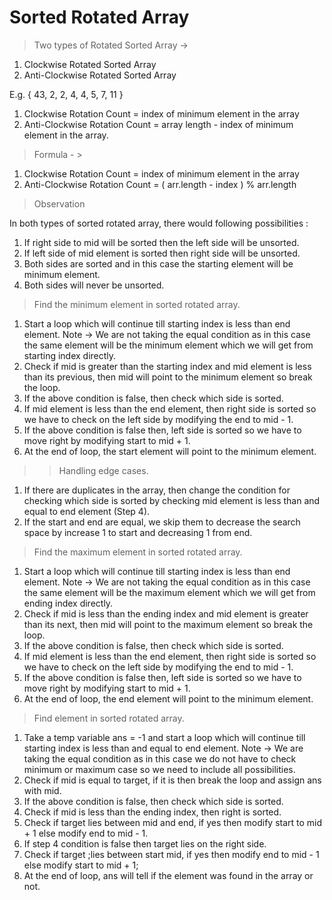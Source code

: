 # Sorted Rotated Array

> Two types of Rotated Sorted Array ->

1. Clockwise Rotated Sorted Array
2. Anti-Clockwise Rotated Sorted Array

E.g. { 43, 2, 2, 4, 4, 5, 7, 11 }

1. Clockwise Rotation Count = index of minimum element in the array
2. Anti-Clockwise Rotation Count = array length - index of minimum element in the array.

> Formula - >

1. Clockwise Rotation Count = index of minimum element in the array
2. Anti-Clockwise Rotation Count = ( arr.length - index ) % arr.length

> Observation

In both types of sorted rotated array, there would following possibilities :

1. If right side to mid will be sorted then the left side will be unsorted.
2. If left side of mid element is sorted then right side will be unsorted.
3. Both sides are sorted and in this case the starting element will be minimum element.
4. Both sides will never be unsorted.

> Find the minimum element in sorted rotated array.

1. Start a loop which will continue till starting index is less than end element.
   Note -> We are not taking the equal condition as in this case the same element will be the minimum element which we will get from starting index directly.
2. Check if mid is greater than the starting index and mid element is less than its previous, then mid will point to the minimum element so break the loop.
3. If the above condition is false, then check which side is sorted.
4. If mid element is less than the end element, then right side is sorted so we have to check on the left side by modifying the end to mid - 1.
5. If the above condition is false then, left side is sorted so we have to move right by modifying start to mid + 1.
6. At the end of loop, the start element will point to the minimum element.

> > Handling edge cases.

1. If there are duplicates in the array, then change the condition for checking which side is sorted by checking mid element is less than and equal to end element (Step 4).
2. If the start and end are equal, we skip them to decrease the search space by increase 1 to start and decreasing 1 from end.

> Find the maximum element in sorted rotated array.

1. Start a loop which will continue till starting index is less than end element.
   Note -> We are not taking the equal condition as in this case the same element will be the maximum element which we will get from ending index directly.
2. Check if mid is less than the ending index and mid element is greater than its next, then mid will point to the maximum element so break the loop.
3. If the above condition is false, then check which side is sorted.
4. If mid element is less than the end element, then right side is sorted so we have to check on the left side by modifying the end to mid - 1.
5. If the above condition is false then, left side is sorted so we have to move right by modifying start to mid + 1.
6. At the end of loop, the end element will point to the minimum element.

> Find element in sorted rotated array.

1. Take a temp variable ans = -1 and start a loop which will continue till starting index is less than and equal to end element.
   Note -> We are taking the equal condition as in this case we do not have to check minimum or maximum case so we need to include all possibilities.
2. Check if mid is equal to target, if it is then break the loop and assign ans with mid.
3. If the above condition is false, then check which side is sorted.
4. Check if mid is less than the ending index, then right is sorted.
5. Check if target lies between mid and end, if yes then modify start to mid + 1 else modify end to mid - 1.
6. If step 4 condition is false then target lies on the right side.
7. Check if target ;lies between start mid, if yes then modify end to mid - 1 else modify start to mid + 1;
8. At the end of loop, ans will tell if the element was found in the array or not.
